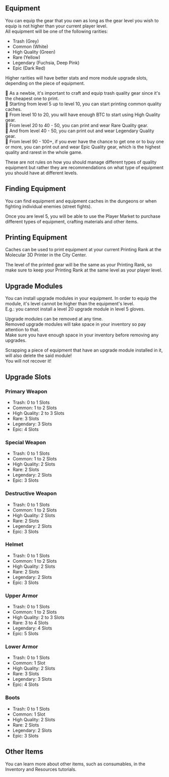 ## Equipment
You can equip the gear that you own as long as the gear level you wish to equip is not higher than your current player level.  
All equipment will be one of the following rarities:

  - Trash (Grey)
  - Common (White)
  - High Quality (Green)
  - Rare (Yellow)
  - Legendary (Fuchsia, Deep Pink)
  - Epic (Dark Red)

Higher rarities will have better stats and more module upgrade slots, depending on the piece of equipment.  

🔹 As a newbie, it's important to craft and equip trash quality gear since it's the cheapest one to print.  
🔹 Starting from level 5 up to level 10, you can start printing common quality caches.  
🔹 From level 10 to 20, you will have enough BTC to start using High Quality gear.  
🔹 From level 20 to 40 - 50, you can print and wear Rare Quality gear.  
🔹 And from level 40 - 50, you can print out and wear Legendary Quality gear.  
🔹 From level 90 - 100+, if you ever have the chance to get one or to buy one or more, you can print out and wear Epic Quality gear, which is the highest quality and rarest in the whole game.  

These are not rules on how you should manage different types of quality equipment but rather they are recommendations on what type of equipment you should have at different levels.


## Finding Equipment

You can find equipment and equipment caches in the dungeons or when fighting individual enemies (street fights).  

Once you are level 5, you will be able to use the Player Market to purchase different types of equipment, crafting materials and other items.

## Printing Equipment

Caches can be used to print equipment at your current Printing Rank at the Molecular 3D Printer in the City Center.  

The level of the printed gear will be the same as your Printing Rank, so make sure to keep your Printing Rank at the same level as your player level.  

## Upgrade Modules

You can install upgrade modules in your equipment. In order to equip the module, it's level cannot be higher than the equipment's level.  
E.g.: you cannot install a level 20 upgrade module in level 5 gloves.  

Upgrade modules can be removed at any time.  
Removed upgrade modules will take space in your inventory so pay attention to that.  
Make sure you have enough space in your inventory before removing any upgrades.  

Scrapping a piece of equipment that have an upgrade module installed in it, will also delete the said module!  
You will not recover it!  

## Upgrade Slots

### Primary Weapon
 - Trash: 0 to 1 Slots
 - Common: 1 to 2 Slots
 - High Quality: 2 to 3 Slots
 - Rare: 3 Slots
 - Legendary: 3 Slots
 - Epic: 4 Slots

### Special Weapon
 - Trash: 0 to 1 Slots
 - Common: 1 to 2 Slots
 - High Quality: 2 Slots
 - Rare: 2 Slots
 - Legendary: 2 Slots
 - Epic: 3 Slots

### Destructive Weapon
 - Trash: 0 to 1 Slots
 - Common: 1 to 2 Slots
 - High Quality: 2 Slots
 - Rare: 2 Slots
 - Legendary: 2 Slots
 - Epic: 3 Slots

### Helmet
 - Trash: 0 to 1 Slots
 - Common: 1 to 2 Slots
 - High Quality: 2 Slots
 - Rare: 2 Slots
 - Legendary: 2 Slots
 - Epic: 3 Slots

### Upper Armor
 - Trash: 0 to 1 Slots
 - Common: 1 to 2 Slots
 - High Quality: 2 to 3 Slots
 - Rare: 3 to 4 Slots
 - Legendary: 4 Slots
 - Epic: 5 Slots

### Lower Armor
 - Trash: 0 to 1 Slots
 - Common: 1 Slot
 - High Quality: 2 Slots
 - Rare: 3 Slots
 - Legendary: 3 Slots
 - Epic: 4 Slots

### Boots
 - Trash: 0 to 1 Slots
 - Common: 1 Slot
 - High Quality: 2 Slots
 - Rare: 2 Slots
 - Legendary: 2 Slots
 - Epic: 3 Slots

## Other Items
You can learn more about other items, such as consumables, in the Inventory and Resources tutorials.
